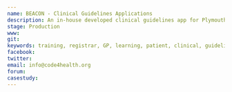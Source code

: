 ```yaml
---
name: BEACON - Clinical Guidelines Applications
description: An in-house developed clinical guidelines app for Plymouth Foundation Trust. The solution consists of a hybrid mobile app (iOS and Android)and a web front-end for viewing, editing and administration. We use MS SQL for data persistence and C# .NET restful APIs for communication between the web and mobile apps. We believe our key differentiator compared to other solutions (such as the Nottingham University NUG Guidelines app) is that our articles are designed first and foremost for easy reading on mobile devices, compared with displaying PDFs.
stage: Production
www:  
git: 
keywords: training, registrar, GP, learning, patient, clinical, guidelines
facebook: 
twitter: 
email: info@code4health.org
forum: 
casestudy: 
--- 
```

